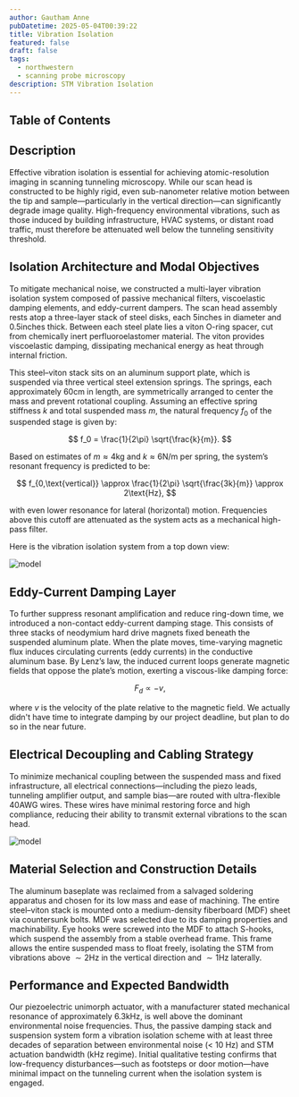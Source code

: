```yaml
---
author: Gautham Anne
pubDatetime: 2025-05-04T00:39:22
title: Vibration Isolation
featured: false
draft: false
tags:
  - northwestern
  - scanning probe microscopy
description: STM Vibration Isolation
---
```


## Table of Contents

## Description

Effective vibration isolation is essential for achieving atomic-resolution imaging in scanning tunneling microscopy. While our scan head is constructed to be highly rigid, even sub-nanometer relative motion between the tip and sample—particularly in the vertical direction—can significantly degrade image quality. High-frequency environmental vibrations, such as those induced by building infrastructure, HVAC systems, or distant road traffic, must therefore be attenuated well below the tunneling sensitivity threshold.

## Isolation Architecture and Modal Objectives

To mitigate mechanical noise, we constructed a multi-layer vibration isolation system composed of passive mechanical filters, viscoelastic damping elements, and eddy-current dampers. The scan head assembly rests atop a three-layer stack of steel disks, each 5inches in diameter and 0.5inches thick. Between each steel plate lies a viton O-ring spacer, cut from chemically inert perfluoroelastomer material. The viton provides viscoelastic damping, dissipating mechanical energy as heat through internal friction.

This steel–viton stack sits on an aluminum support plate, which is suspended via three vertical steel extension springs. The springs, each approximately 60cm in length, are symmetrically arranged to center the mass and prevent rotational coupling. Assuming an effective spring stiffness $k$ and total suspended mass $m$, the natural frequency $f_0$ of the suspended stage is given by:

$$
f_0 = \frac{1}{2\pi} \sqrt{\frac{k}{m}}.
$$

Based on estimates of $m \approx 4$kg and $k \approx 6$N/m per spring, the system’s resonant frequency is predicted to be:

$$
f_{0,\text{vertical}} \approx \frac{1}{2\pi} \sqrt{\frac{3k}{m}} \approx 2\text{Hz},
$$

with even lower resonance for lateral (horizontal) motion. Frequencies above this cutoff are attenuated as the system acts as a mechanical high-pass filter.

Here is the vibration isolation system from a top down view:

![model](@assets/images/stm-7_11_2025_IMAGES/vibTop.jpg)

## Eddy-Current Damping Layer

To further suppress resonant amplification and reduce ring-down time, we introduced a non-contact eddy-current damping stage. This consists of three stacks of neodymium hard drive magnets fixed beneath the suspended aluminum plate. When the plate moves, time-varying magnetic flux induces circulating currents (eddy currents) in the conductive aluminum base. By Lenz’s law, the induced current loops generate magnetic fields that oppose the plate’s motion, exerting a viscous-like damping force:

$$
F_d \propto -v,
$$

where $v$ is the velocity of the plate relative to the magnetic field. We actually didn't have time to integrate damping by our project deadline, but plan to do so in the near future.

## Electrical Decoupling and Cabling Strategy

To minimize mechanical coupling between the suspended mass and fixed infrastructure, all electrical connections—including the piezo leads, tunneling amplifier output, and sample bias—are routed with ultra-flexible 40AWG wires. These wires have minimal restoring force and high compliance, reducing their ability to transmit external vibrations to the scan head.

![model](@assets/images/stm-7_11_2025_IMAGES/40awg.png)

## Material Selection and Construction Details

The aluminum baseplate was reclaimed from a salvaged soldering apparatus and chosen for its low mass and ease of machining. The entire steel–viton stack is mounted onto a medium-density fiberboard (MDF) sheet via countersunk bolts. MDF was selected due to its damping properties and machinability. Eye hooks were screwed into the MDF to attach S-hooks, which suspend the assembly from a stable overhead frame. This frame allows the entire suspended mass to float freely, isolating the STM from vibrations above $\sim2$Hz in the vertical direction and $\sim1$Hz laterally.

## Performance and Expected Bandwidth

Our piezoelectric unimorph actuator, with a manufacturer stated mechanical resonance of approximately 6.3kHz, is well above the dominant environmental noise frequencies. Thus, the passive damping stack and suspension system form a vibration isolation scheme with at least three decades of separation between environmental noise ($<$ 10 Hz) and STM actuation bandwidth (kHz regime). Initial qualitative testing confirms that low-frequency disturbances—such as footsteps or door motion—have minimal impact on the tunneling current when the isolation system is engaged.
